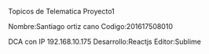 Topicos de Telematica Proyecto1

Nombre:Santiago ortiz cano
Codigo:201617508010

DCA con IP 192.168.10.175
Desarrollo:Reactjs
Editor:Sublime